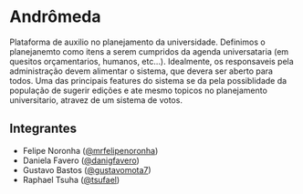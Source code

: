 # Andrômeda

Plataforma de auxilio no planejamento da universidade. Definimos o planejanemto como itens a serem cumpridos da agenda universataria (em quesitos orçamentarios, humanos, etc...). Idealmente, os responsaveis pela administração devem alimentar o sistema, que devera ser aberto para todos. Uma das principais features do sistema se da pela possiblidade da população de sugerir edições e ate mesmo topicos no planejamento universitario, atravez de um sistema de votos.

## Integrantes

- Felipe Noronha ([@mrfelipenoronha](https://github.com/mrfelipenoronha))
- Daniela Favero ([@danigfavero](https://github.com/danigfavero))
- Gustavo Bastos ([@gustavomota7](https://github.com/gustavomota7))
- Raphael Tsuha ([@tsufael](https://github.com/tsufael))
